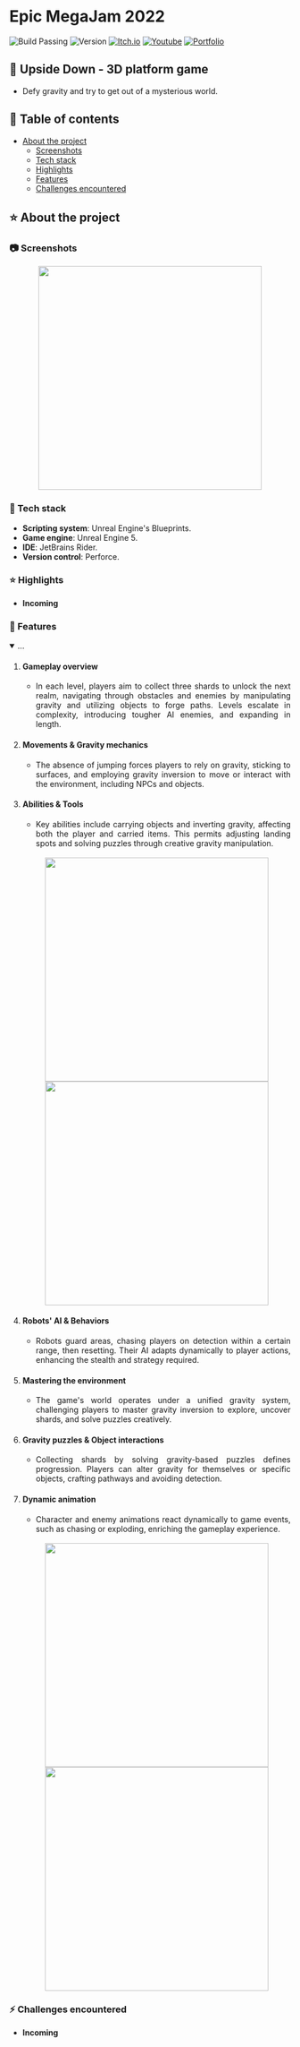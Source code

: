 # Epic MegaJam 2022

![Build Passing](https://img.shields.io/badge/build-passing-brightgreen)
![Version](https://img.shields.io/badge/version-1.0.0-blue)
[![Itch.io](https://img.shields.io/badge/download-itch.io-%23e3326d)](https://itaruf.itch.io/upside-down)
[![Youtube](https://img.shields.io/badge/demo-youtube-%23db1818)](https://www.youtube.com/watch?v=J8vLNM-fff8)
[![Portfolio](https://img.shields.io/badge/details-personal%20website-%235203fc)](https://itaruf.github.io/projects.html)

## 🔲 Upside Down - 3D platform game
- Defy gravity and try to get out of a mysterious world.
  
<!-- Table of Contents -->
## :notebook_with_decorative_cover: Table of contents
- [About the project](#star-about-the-project)
  * [Screenshots](#camera-screenshots)
  * [Tech stack](#space_invader-tech-stack)
  * [Highlights](#star-highlights)
  * [Features](#dart-features)
  * [Challenges encountered](#zap-challenges-encountered)

<!-- About the Project -->
## :star: About the project

 <!-- Screenshots -->
### :camera: Screenshots

<div align="center"> 
  <img width="400px" src="https://media.giphy.com/media/v1.Y2lkPTc5MGI3NjExb3lhYjB3M2YydW82M3AxaGJ0czU1dXJiNHhjZDc1N2VscGg5dDBsNSZlcD12MV9pbnRlcm5hbF9naWZfYnlfaWQmY3Q9Zw/8MbOyINZlkmvYOfLfs/giphy.gif">
</div>

<!-- TechStack -->
### :space_invader: Tech stack

  - **Scripting system**: Unreal Engine's Blueprints.
  - **Game engine**: Unreal Engine 5.
  - **IDE**: JetBrains Rider.
  - **Version control**: Perforce.

### :star: Highlights 
- **Incoming**

### :dart: Features
<details id="projectDescription" open>
  <summary id="summaryText">...</summary>
  
  <ol style="text-align: justify;">
    <li><h4>Gameplay overview</h4>
      <ul>
        <li>In each level, players aim to collect three shards to unlock the next realm, navigating through obstacles and enemies by manipulating gravity and utilizing objects to forge paths. Levels escalate in complexity, introducing tougher AI enemies, and expanding in length.</li>
      </ul>
    </li>
    
  <li><h4>Movements & Gravity mechanics</h4>
    <ul>
      <li>The absence of jumping forces players to rely on gravity, sticking to surfaces, and employing gravity inversion to move or interact with the environment, including NPCs and objects.
      </li>
    </ul>
  </li>
  
  <li><h4>Abilities & Tools</h4>
    <ul>
      <li>Key abilities include carrying objects and inverting gravity, affecting both the player and carried items. This permits adjusting landing spots and solving puzzles through creative gravity manipulation.</li>
    </ul>
  </li> 
  
  </br>
  <div align="center"> 
    <img src="https://media.giphy.com/media/v1.Y2lkPTc5MGI3NjExbmlsanp6Mzc4dHJ0MHpjZHB5eXM4eWwydXdlNTd5dWJjbnBwczVuYiZlcD12MV9pbnRlcm5hbF9naWZfYnlfaWQmY3Q9Zw/0Hf79LjmFzMkB8XaWR/giphy.gif" style="display: block; margin: auto;" width="400" />
    <img src="https://media.giphy.com/media/v1.Y2lkPTc5MGI3NjExcGNuM2c0Y2NjOXRjdmFubGU5aHh5aDV0NjIxenZ0M3Nmc2Q1ZnZkZSZlcD12MV9pbnRlcm5hbF9naWZfYnlfaWQmY3Q9Zw/uKHJSGw9KrysTCuxk3/giphy.gif" style="display: block; margin: auto;" width="400" />
  </div>
  
  <li><h4>Robots' AI & Behaviors</h4>
    <ul>
      <li>Robots guard areas, chasing players on detection within a certain range, then resetting. Their AI adapts dynamically to player actions, enhancing the stealth and strategy required.</li>
    </ul>
  </li>
  
  <li><h4>Mastering the environment</h4>
    <ul>
      <li>The game's world operates under a unified gravity system, challenging players to master gravity inversion to explore, uncover shards, and solve puzzles creatively.</li>
    </ul>
  </li>
  
  <li><h4>Gravity puzzles & Object interactions</h4>
    <ul>
      <li>Collecting shards by solving gravity-based puzzles defines progression. Players can alter gravity for themselves or specific objects, crafting pathways and avoiding detection.</li>
    </ul>
  </li>
  
  <li><h4>Dynamic animation</h4>
    <ul>
      <li>Character and enemy animations react dynamically to game events, such as chasing or exploding, enriching the gameplay experience.</li>
    </ul>
  </li>
  
  </br>
  <div align="center"> 
      <img src="https://media.giphy.com/media/v1.Y2lkPTc5MGI3NjExMDNnanRtYTdiNnJkaGl6a3Z1am1oYXlrNTdtNmV0ZHlyNmRteTk4dyZlcD12MV9pbnRlcm5hbF9naWZfYnlfaWQmY3Q9Zw/z6FxSLmaavHxuieZiv/giphy.gif" style="display: block; margin: auto;" width="400" />
      <img src="https://media.giphy.com/media/v1.Y2lkPTc5MGI3NjExYjJpbWF6NTNxd2ZtbGpkeXNnOXJmdzVtemQwNWc1d3dqbHRsdW1mNCZlcD12MV9pbnRlcm5hbF9naWZfYnlfaWQmY3Q9Zw/8MbOyINZlkmvYOfLfs/giphy.gif" style="display: block; margin: auto;" width="400" />
    </div>
    
  </ol>
  
</details>

### :zap: Challenges encountered
- **Incoming**

